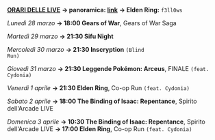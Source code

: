 <b><u>ORARI DELLE LIVE</u></b>
<b>→ panoramica: <a href="https://trello.com/b/iKwdSGf3/sabaku">link</a></b>
<b>→ Elden Ring:</b> <code>f3ll0ws</code>

<i>Lunedì 28 marzo</i>
<b>→ 18:00 Gears of War</b>, Gears of War Saga

<i>Martedì 29 marzo </i>
<b>→ 21:30 Sifu Night</b>

<i>Mercoledì 30 marzo</i>
<b>→ 21:30 Inscryption</b> <code>(Blind Run)</code>

<i>Giovedì 31 marzo</i>
<b>→ 21:30 Leggende Pokémon: Arceus</b>, FINALE <code>(feat. Cydonia)</code>

<i>Venerdì 1 aprile</i>
<b>→ 21:30 Elden Ring</b>, Co-op Run <code>(feat. Cydonia)</code>

<i>Sabato 2 aprile</i>
<b>→ 18:00 The Binding of Isaac: Repentance</b>, Spirito dell'Arcade LIVE

<i>Domenica 3 aprile</i>
<b>→ 10:30 The Binding of Isaac: Repentance</b>, Spirito dell'Arcade LIVE
<b>→ 17:00 Elden Ring</b>, Co-op Run <code>(feat. Cydonia)</code>
